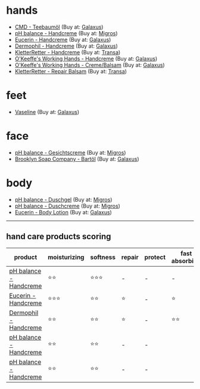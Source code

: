 # hands

- [CMD - Teebaumöl](https://www.cmd-natur.de/Teebaumoel-kontrollierter-bio-Anbau) (Buy at: [Galaxus](https://www.galaxus.ch/de/s6/product/cmd-teebaumoel-kba-20-ml-gesichtsoel-gesichtscreme-18984606))
- [pH balance - Handcreme](https://www.migros.ch/de/product/526820700000) (Buy at: [Migros](https://www.migros.ch/de/product/526820700000))
- [Eucerin - Handcreme](https://www.de.eucerin.ch/produkte/urea-repair/plus-handcreme-5prozent-urea-30ml) (Buy at: [Galaxus](https://www.galaxus.ch/de/s6/product/eucerin-urearepair-plus-75-ml-handcreme-9301722))
- [Dermophil - Handcreme](https://www.coopvitality.ch/de/dermophil-handcreme-tb-75-ml.html) (Buy at: [Galaxus](https://www.galaxus.ch/de/s6/product/dermophil-handcreme-75-ml-handcreme-15667672))
- [KletterRetter - Handcreme](https://www.kletterretter.com/produkte/handcreme-75ml/) (Buy at: [Transa](https://www.transa.ch/p/kletterretter-handcreme-klassik-75ml-306752-001/))
- [O'Keeffe's Working Hands - Handcreme](https://okeeffescompany.com/products/working-hands) (Buy at: [Galaxus](https://www.galaxus.ch/en/s6/product/okeeffes-working-hands-hand-cream-tube-85-g-hand-cream-30054119))
- [O'Keeffe's Working Hands - Creme/Balsam](https://okeeffescompany.com/products/working-hands) (Buy at: [Galaxus](https://www.galaxus.ch/en/s6/product/okeeffes-okeeffes-working-hand-cream-hand-cream-13302266))
- [KletterRetter - Repair Balsam](https://www.kletterretter.com/produkte/kletterretter-repair-balsam/) (Buy at: [Transa](https://www.transa.ch/p/kletterretter-repair-balsam-318710-001/))

# feet

- [Vaseline](https://www.galaxus.ch/de/s6/product/vaseline-original-koerpercreme-100-ml-bodylotion-5990210) (Buy at: [Galaxus](https://www.galaxus.ch/de/s6/product/vaseline-original-koerpercreme-100-ml-bodylotion-5990210))

# face

- [pH balance - Gesichtscreme](https://www.migros.ch/de/product/526801900000) (Buy at: [Migros](https://www.migros.ch/de/product/526801900000))
- [Brooklyn Soap Company - Bartöl](https://bklynsoap.com/shop/bartoel-50ml) (Buy at: [Galaxus](https://www.galaxus.ch/en/s6/product/brooklyn-soap-company-beard-oil-50-ml-beard-care-12380171))

# body

- [pH balance - Duschgel](https://www.migros.ch/de/product/526800400000) (Buy at: [Migros](https://www.migros.ch/de/product/526800400000))
- [pH balance - Duschcreme](https://www.migros.ch/de/product/526820100000) (Buy at: [Migros](https://www.migros.ch/de/product/526820100000))
- [Eucerin - Body Lotion](https://www.de.eucerin.ch/produkte/urea-repair/plus-lotion-10prozent-urea-400ml) (Buy at: [Galaxus](https://www.galaxus.ch/de/s6/product/eucerin-urearepair-plus-10-urea-koerpercreme-400-ml-bodylotion-9301773))

-----

## hand care products scoring

|product|moisturizing|softness|repair|protect|fast absorbing|
|---|---|---|---|---|---|
|[pH balance - Handcreme](https://www.migros.ch/de/product/526820700000)|⭐⭐|⭐⭐⭐|-|-|-|
|[Eucerin - Handcreme](https://www.de.eucerin.ch/produkte/urea-repair/plus-handcreme-5prozent-urea-30ml)|⭐⭐⭐|⭐⭐|⭐|-|⭐|
|[Dermophil - Handcreme](https://www.coopvitality.ch/de/dermophil-handcreme-tb-75-ml.html)|⭐⭐|⭐⭐|⭐|-|⭐⭐|
|[pH balance - Handcreme](https://www.migros.ch/de/product/526820700000)|⭐⭐|⭐⭐|-|-|
|[pH balance - Handcreme](https://www.migros.ch/de/product/526820700000)|⭐⭐|⭐⭐|-|-|
